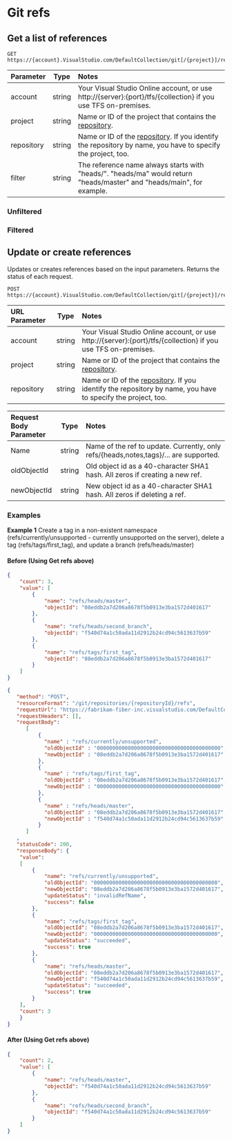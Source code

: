 # Git refs

## Get a list of references

```httprequest
GET https://{account}.VisualStudio.com/DefaultCollection/git[/{project}]/repositories/{repository}/refs[/{filter}]
```

| Parameter  | Type   | Notes
|:-----------|:------:|:----------------------------------------------------------------------------------------------------------------------------
| account    | string | Your Visual Studio Online account, or use http://{server}:{port}/tfs/{collection} if you use TFS on-premises.
| project    | string | Name or ID of the project that contains the [repository](repositories).
| repository | string | Name or ID of the [repository](repositories). If you identify the repository by name, you have to specify the project, too.
| filter     | string | The reference name always starts with "heads/". "heads/ma" would return "heads/master" and "heads/main", for example.

### Unfiltered

<div id="GET__git_repositories__repositoryId__refs_json"></div>

### Filtered

<div id="GET__git_repositories__repositoryId__refs__filter__json"></div>

## Update or create references
Updates or creates references based on the input parameters. Returns the status of each request. 
```httprequest
POST https://{account}.VisualStudio.com/DefaultCollection/git[/{project}]/repositories/{repository}/refs
```
| URL Parameter   | Type   | Notes
|:------------|:------:|:----------------------------------------------------------------------------------------------------------------------------
| account     | string | Your Visual Studio Online account, or use http://{server}:{port}/tfs/{collection} if you use TFS on-premises.
| project     | string | Name or ID of the project that contains the [repository](repositories).
| repository  | string | Name or ID of the [repository](repositories). If you identify the repository by name, you have to specify the project, too.

| Request Body <br /> Parameter | Type   | Notes
|:---------|:------:|:----------------------------------------------------------------------------------------------------------------------------
| Name        | string | Name of the ref to update. Currently, only refs/{heads,notes,tags}/... are supported.
| oldObjectId | string | Old object id as a 40-character SHA1 hash. All zeros if creating a new ref.
| newObjectId | string | New object id as a 40-character SHA1 hash. All zeros if deleting a ref.


### Examples
<b>Example 1</b> Create a tag in a non-existent namespace (refs/currently/unsupported - currently unsupported on the server), delete a tag (refs/tags/first_tag), and update a branch (refs/heads/master)

#### Before (Using Get refs above)

```json
{
    "count": 3,
    "value": [
        {
            "name": "refs/heads/master",
            "objectId": "08eddb2a7d206a8678f5b0913e3ba1572d401617"
        },
        {
            "name": "refs/heads/second_branch",
            "objectId": "f540d74a1c50ada11d2912b24cd94c5613637b59"
        },
        {
            "name": "refs/tags/first_tag",
            "objectId": "08eddb2a7d206a8678f5b0913e3ba1572d401617"
        }
    ]
}
```

```json
{
   "method": "POST",
   "resourceFormat": "/git/repositories/{repositoryId}/refs",
   "requestUrl": "https://fabrikam-fiber-inc.visualstudio.com/DefaultCollection/_apis/git/repositories/278d5cd2-584d-4b63-824a-2ba458937249/refs",
   "requestHeaders": [],
   "requestBody": 
      [
          {
            "name" : "refs/currently/unsupported",
            "oldObjectId" : "0000000000000000000000000000000000000000",
            "newObjectId" : "08eddb2a7d206a8678f5b0913e3ba1572d401617"
          },
          {
            "name" : "refs/tags/first_tag",
            "oldObjectId" : "08eddb2a7d206a8678f5b0913e3ba1572d401617",
            "newObjectId" : "0000000000000000000000000000000000000000"
          },
          {
            "name" : "refs/heads/master",
            "oldObjectId" : "08eddb2a7d206a8678f5b0913e3ba1572d401617",
            "newObjectId" : "f540d74a1c50ada11d2912b24cd94c5613637b59"
          } 
      ]
   ,
   "statusCode": 200,
   "responseBody": {
    "value": 
    [
        {
            "name": "refs/currently/unsupported",
            "oldObjectId": "0000000000000000000000000000000000000000",
            "newObjectId": "08eddb2a7d206a8678f5b0913e3ba1572d401617",
            "updateStatus": "invalidRefName",
            "success": false
        },
        {
            "name": "refs/tags/first_tag",
            "oldObjectId": "08eddb2a7d206a8678f5b0913e3ba1572d401617",
            "newObjectId": "0000000000000000000000000000000000000000",
            "updateStatus": "succeeded",
            "success": true
        },
        {
            "name": "refs/heads/master",
            "oldObjectId": "08eddb2a7d206a8678f5b0913e3ba1572d401617",
            "newObjectId": "f540d74a1c50ada11d2912b24cd94c5613637b59",
            "updateStatus": "succeeded",
            "success": true
        }
    ],
    "count": 3
    }
}
```

#### After (Using Get refs above)
```json
{
    "count": 2,
    "value": [
        {
            "name": "refs/heads/master",
            "objectId": "f540d74a1c50ada11d2912b24cd94c5613637b59"
        },
        {
            "name": "refs/heads/second_branch",
            "objectId": "f540d74a1c50ada11d2912b24cd94c5613637b59"
        }
    ]
}
```
